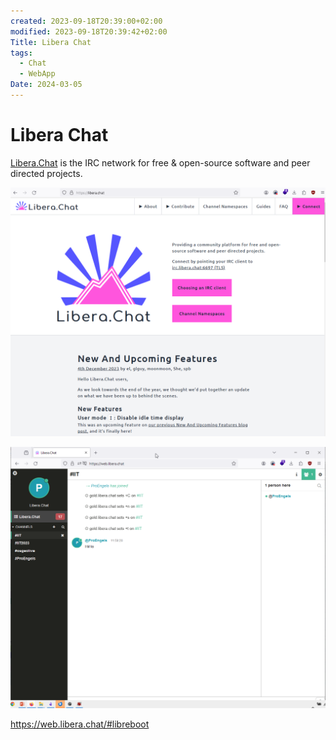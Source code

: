 ```yaml
---
created: 2023-09-18T20:39:00+02:00
modified: 2023-09-18T20:39:42+02:00
Title: Libera Chat
tags:
  - Chat
  - WebApp
Date: 2024-03-05
---
```



# Libera Chat

[Libera.Chat](https://libera.chat) is the IRC network for free & open-source software and peer directed projects.

![](_asset/2023-09-18_LiberaChat_image_1.png)


![](_asset/2023-09-18_LiberaChat_image_2.png)

https://web.libera.chat/#libreboot

